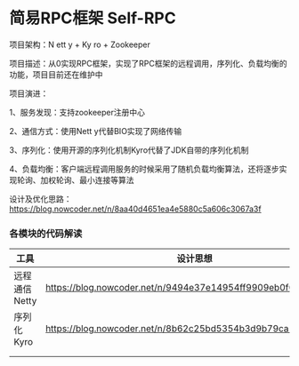 # 简易RPC框架 Self-RPC

项目架构：N ett y + Ky ro + Zookeeper 

项目描述：从0实现RPC框架，实现了RPC框架的远程调用，序列化、负载均衡的功能，项目目前还在维护中 

项目演进： 

1、服务发现：支持zookeeper注册中心 

2、通信方式：使用Nett y代替BIO实现了网络传输 

3、序列化：使用开源的序列化机制Kyro代替了JDK自带的序列化机制 

4、负载均衡：客户端远程调用服务的时候采用了随机负载均衡算法，还将逐步实现轮询、加权轮询、最小连接等算法

设计及优化思路： https://blog.nowcoder.net/n/8aa40d4651ea4e5880c5a606c3067a3f



### 各模块的代码解读

| 工具          | 设计思想                                                     |
| ------------- | ------------------------------------------------------------ |
| 远程通信Netty | <https://blog.nowcoder.net/n/9494e37e14954ff9909eb0f06da580ac> |
| 序列化Kyro    | <https://blog.nowcoder.net/n/8b62c25bd5354b3d9b79ca10cda991ee> |
|               |                                                              |
|               |                                                              |

